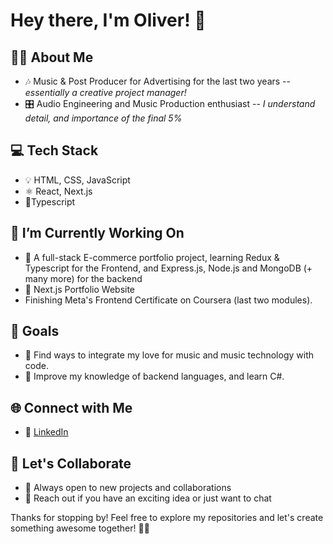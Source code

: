 # Hey there, I'm Oliver! 👋 

## 👨🏻 About Me
- 🎶 Music & Post Producer for Advertising for the last two years -- _essentially a creative project manager!_
- 🎛️ Audio Engineering and Music Production enthusiast -- _I understand detail, and importance of the final 5%_

## 💻 Tech Stack
- 💡 HTML, CSS, JavaScript
- ⚛️ React, Next.js
- 📘Typescript

## 🔭 I’m Currently Working On
- 🛒 A full-stack E-commerce portfolio project, learning Redux & Typescript for the Frontend, and Express.js, Node.js and MongoDB (+ many more) for the backend
- 📝 Next.js Portfolio Website
- Finishing Meta's Frontend Certificate on Coursera (last two modules).

## 🎯 Goals
- 🎵 Find ways to integrate my love for music and music technology with code.
- 👾 Improve my knowledge of backend languages, and learn C#.

## 🌐 Connect with Me
- 🔗 [LinkedIn](https://www.linkedin.com/in/oliverdukemusic/)

## 🤝 Let's Collaborate
- 👀 Always open to new projects and collaborations
- 📢 Reach out if you have an exciting idea or just want to chat

Thanks for stopping by! Feel free to explore my repositories and let's create something awesome together! 🚀✨
